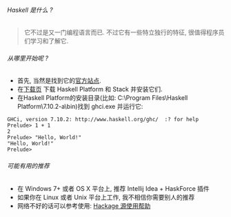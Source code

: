 ###### Haskell 是什么 ?
> 它不过是又一门编程语言而已. 不过它有一些特立独行的特征, 很值得程序员们学习和了解它. 
> 

###### 从哪里开始呢 ?
* 首先, 当然是找到它的[官方站点](https://www.haskell.org/). 
* 在[下载页](https://www.haskell.org/downloads) 下载 Haskell Platform 和 Stack 并安装它们.
* 在Haskell Platform的安装目录(比如: C:\Program Files\Haskell Platform\7.10.2-a\bin)找到 ghci.exe 并运行它:
~~~
GHCi, version 7.10.2: http://www.haskell.org/ghc/  :? for help
Prelude> 1 + 1
2
Prelude> "Hello, World!"
"Hello, World!"
Prelude>
~~~

###### 可能有用的推荐
* 在 Windows 7+ 或者 OS X 平台上, 推荐 Intellij Idea + HaskForce 插件
* 如果你在 Linux 或者 Unix 平台上工作, 我不相信你需要别人的推荐
* 网络不好的话可以参考使用: [Hackage 源使用帮助](http://mirrors.ustc.edu.cn/help/hackage.html)